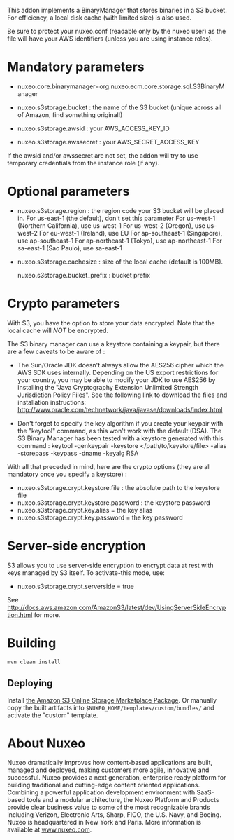 This addon implements a BinaryManager that stores binaries in a S3 bucket.
For efficiency, a local disk cache (with limited size) is also used.

Be sure to protect your nuxeo.conf (readable only by the nuxeo user) as the
file will have your AWS identifiers (unless you are using instance roles).

# Mandatory parameters

- nuxeo.core.binarymanager=org.nuxeo.ecm.core.storage.sql.S3BinaryManager

- nuxeo.s3storage.bucket : the name of the S3 bucket (unique across all of
  Amazon, find something original!)

- nuxeo.s3storage.awsid : your AWS_ACCESS_KEY_ID

- nuxeo.s3storage.awssecret : your AWS_SECRET_ACCESS_KEY

If the awsid and/or awssecret are not set, the addon will try to use
temporary credentials from the instance role (if any).


# Optional parameters

- nuxeo.s3storage.region : the region code your S3 bucket will be placed in.
  For us-east-1 (the default), don't set this parameter
  For us-west-1 (Northern California), use us-west-1
  For us-west-2 (Oregon), use us-west-2
  For eu-west-1 (Ireland), use EU
  For ap-southeast-1 (Singapore), use ap-southeast-1
  For ap-northeast-1 (Tokyo), use ap-northeast-1
  For sa-east-1 (Sao Paulo), use sa-east-1

- nuxeo.s3storage.cachesize : size of the local cache (default is 100MB).

  nuxeo.s3storage.bucket_prefix : bucket prefix

# Crypto parameters

With S3, you have the option to store your data encrypted.
Note that the local cache will *NOT* be encrypted.

The S3 binary manager can use a keystore containing a keypair, but there are
a few caveats to be aware of :

- The Sun/Oracle JDK doesn't always allow the AES256 cipher which the AWS SDK
  uses internally.
  Depending on the US export restrictions for your country, you may be able to
  modify your JDK to use AES256 by installing the "Java Cryptography Extension
  Unlimited Strength Jurisdiction Policy Files". See the following link to
  download the files and installation instructions:
  http://www.oracle.com/technetwork/java/javase/downloads/index.html

- Don't forget to specify the key algorithm if you create your keypair with the
  "keytool" command, as this won't work with the default (DSA).
  The S3 Binary Manager has been tested with a keystore generated with this
  command :
  keytool -genkeypair -keystore </path/to/keystore/file> -alias <key alias>
      -storepass <keystore password> -keypass <key password>
      -dname <key distinguished name> -keyalg RSA

With all that preceded in mind, here are the crypto options (they are all
mandatory once you specify a keystore) :

- nuxeo.s3storage.crypt.keystore.file : the absolute path to the keystore file
- nuxeo.s3storage.crypt.keystore.password : the keystore password
- nuxeo.s3storage.crypt.key.alias = the key alias
- nuxeo.s3storage.crypt.key.password = the key password

# Server-side encryption

S3 allows you to use server-side encryption to encrypt data at rest with keys managed
by S3 itself. To activate-this mode, use:

- nuxeo.s3storage.crypt.serverside = true

See http://docs.aws.amazon.com/AmazonS3/latest/dev/UsingServerSideEncryption.html for more.

# Building

    mvn clean install

## Deploying

Install [the Amazon S3 Online Storage Marketplace Package](https://connect.nuxeo.com/nuxeo/site/marketplace/package/amazon-s3-online-storage).
Or manually copy the built artifacts into `$NUXEO_HOME/templates/custom/bundles/` and activate the "custom" template.

# About Nuxeo

Nuxeo dramatically improves how content-based applications are built, managed and deployed, making customers more agile, innovative and successful. Nuxeo provides a next generation, enterprise ready platform for building traditional and cutting-edge content oriented applications. Combining a powerful application development environment with SaaS-based tools and a modular architecture, the Nuxeo Platform and Products provide clear business value to some of the most recognizable brands including Verizon, Electronic Arts, Sharp, FICO, the U.S. Navy, and Boeing. Nuxeo is headquartered in New York and Paris. More information is available at www.nuxeo.com.
